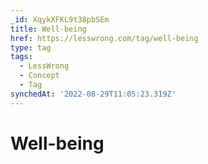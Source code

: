 ```yaml
---
_id: XqykXFKL9t38pbSEm
title: Well-being
href: https://lesswrong.com/tag/well-being
type: tag
tags:
  - LessWrong
  - Concept
  - Tag
synchedAt: '2022-08-29T11:05:23.319Z'
---
```

# Well-being

